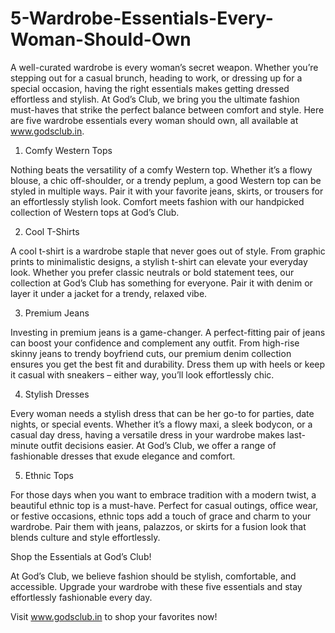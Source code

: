 # 5-Wardrobe-Essentials-Every-Woman-Should-Own

A well-curated wardrobe is every woman’s secret weapon. Whether you’re stepping out for a casual brunch, heading to work, or dressing up for a special occasion, having the right essentials makes getting dressed effortless and stylish. At God’s Club, we bring you the ultimate fashion must-haves that strike the perfect balance between comfort and style. Here are five wardrobe essentials every woman should own, all available at www.godsclub.in.

1. Comfy Western Tops

Nothing beats the versatility of a comfy Western top. Whether it’s a flowy blouse, a chic off-shoulder, or a trendy peplum, a good Western top can be styled in multiple ways. Pair it with your favorite jeans, skirts, or trousers for an effortlessly stylish look. Comfort meets fashion with our handpicked collection of Western tops at God’s Club.

2. Cool T-Shirts

A cool t-shirt is a wardrobe staple that never goes out of style. From graphic prints to minimalistic designs, a stylish t-shirt can elevate your everyday look. Whether you prefer classic neutrals or bold statement tees, our collection at God’s Club has something for everyone. Pair it with denim or layer it under a jacket for a trendy, relaxed vibe.

3. Premium Jeans

Investing in premium jeans is a game-changer. A perfect-fitting pair of jeans can boost your confidence and complement any outfit. From high-rise skinny jeans to trendy boyfriend cuts, our premium denim collection ensures you get the best fit and durability. Dress them up with heels or keep it casual with sneakers – either way, you’ll look effortlessly chic.

4. Stylish Dresses

Every woman needs a stylish dress that can be her go-to for parties, date nights, or special events. Whether it’s a flowy maxi, a sleek bodycon, or a casual day dress, having a versatile dress in your wardrobe makes last-minute outfit decisions easier. At God’s Club, we offer a range of fashionable dresses that exude elegance and comfort.

5. Ethnic Tops

For those days when you want to embrace tradition with a modern twist, a beautiful ethnic top is a must-have. Perfect for casual outings, office wear, or festive occasions, ethnic tops add a touch of grace and charm to your wardrobe. Pair them with jeans, palazzos, or skirts for a fusion look that blends culture and style effortlessly.

Shop the Essentials at God’s Club!

At God’s Club, we believe fashion should be stylish, comfortable, and accessible. Upgrade your wardrobe with these five essentials and stay effortlessly fashionable every day.

Visit www.godsclub.in to shop your favorites now!

